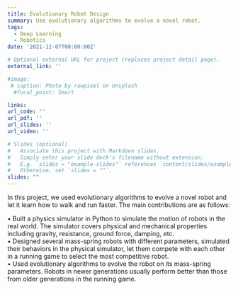 ```yaml
---
title: Evolutionary Robot Design
summary: Use evolutionary algorithms to evolve a novel robot.
tags:
  - Deep Learning
  - Robotics
date: '2021-12-07T00:00:00Z'

# Optional external URL for project (replaces project detail page).
external_link: ''

#image:
 # caption: Photo by rawpixel on Unsplash
  #focal_point: Smart

links:
url_code: ''
url_pdf: ''
url_slides: ''
url_video: ''

# Slides (optional).
#   Associate this project with Markdown slides.
#   Simply enter your slide deck's filename without extension.
#   E.g. `slides = "example-slides"` references `content/slides/example-slides.md`.
#   Otherwise, set `slides = ""`.
slides: ""
---
```


In this project, we used evolutionary algorithms to evolve a novel robot and let it learn how to walk and run faster. The main contributions are as follows:

• Built a physics simulator in Python to simulate the motion of robots in the real world. The simulator covers physical and mechanical properties including gravity, resistance, ground force, damping, etc. \
• Designed several mass-spring robots with different parameters, simulated their behaviors in the physical simulator, let them compete with each other in a running game to select the most competitive robot. \
• Used evolutionary algorithms to evolve the robot on its mass-spring parameters. Robots in newer generations usually perform better than those from older generations in the running game.
